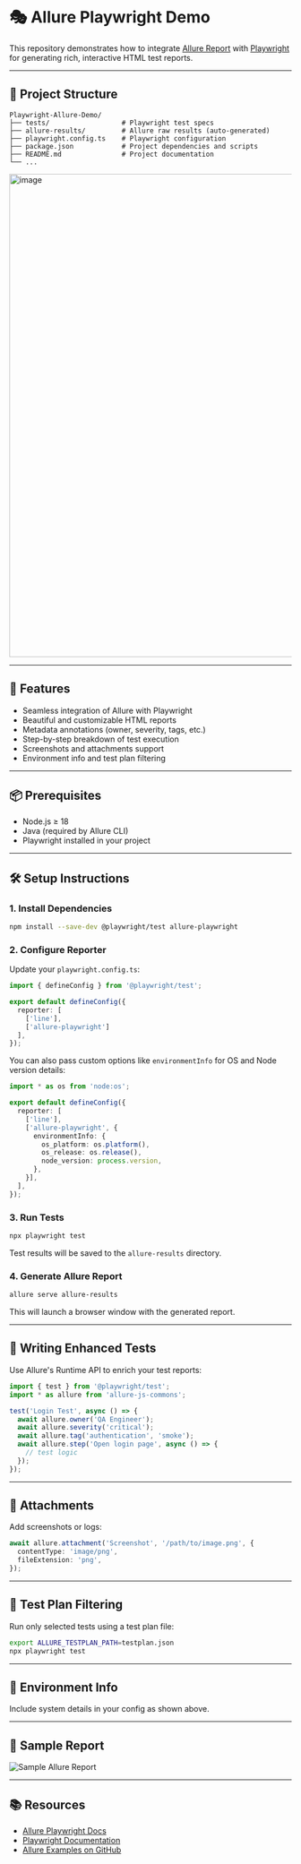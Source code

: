 # 🎭 Allure Playwright Demo

This repository demonstrates how to integrate [Allure Report](https://allurereport.org/docs/playwright/) with [Playwright](https://playwright.dev/) for generating rich, interactive HTML test reports.

---

## 📁 Project Structure

```
Playwright-Allure-Demo/
├── tests/                  # Playwright test specs
├── allure-results/         # Allure raw results (auto-generated)
├── playwright.config.ts    # Playwright configuration
├── package.json            # Project dependencies and scripts
├── README.md               # Project documentation
└── ...
```
<img width="1265" height="863" alt="image" src="https://github.com/user-attachments/assets/0cb141dc-7b26-4e7f-9249-20e0b57c4d5a" />

---

## 🚀 Features

- Seamless integration of Allure with Playwright
- Beautiful and customizable HTML reports
- Metadata annotations (owner, severity, tags, etc.)
- Step-by-step breakdown of test execution
- Screenshots and attachments support
- Environment info and test plan filtering

---

## 📦 Prerequisites

- Node.js ≥ 18
- Java (required by Allure CLI)
- Playwright installed in your project

---

## 🛠️ Setup Instructions

### 1. Install Dependencies

```bash
npm install --save-dev @playwright/test allure-playwright
```

### 2. Configure Reporter

Update your `playwright.config.ts`:

```typescript
import { defineConfig } from '@playwright/test';

export default defineConfig({
  reporter: [
    ['line'],
    ['allure-playwright']
  ],
});
```

You can also pass custom options like `environmentInfo` for OS and Node version details:

```typescript
import * as os from 'node:os';

export default defineConfig({
  reporter: [
    ['line'],
    ['allure-playwright', {
      environmentInfo: {
        os_platform: os.platform(),
        os_release: os.release(),
        node_version: process.version,
      },
    }],
  ],
});
```

### 3. Run Tests

```bash
npx playwright test
```

Test results will be saved to the `allure-results` directory.

### 4. Generate Allure Report

```bash
allure serve allure-results
```

This will launch a browser window with the generated report.

---

## 🧪 Writing Enhanced Tests

Use Allure's Runtime API to enrich your test reports:

```typescript
import { test } from '@playwright/test';
import * as allure from 'allure-js-commons';

test('Login Test', async () => {
  await allure.owner('QA Engineer');
  await allure.severity('critical');
  await allure.tag('authentication', 'smoke');
  await allure.step('Open login page', async () => {
    // test logic
  });
});
```

---

## 📎 Attachments

Add screenshots or logs:

```typescript
await allure.attachment('Screenshot', '/path/to/image.png', {
  contentType: 'image/png',
  fileExtension: 'png',
});
```

---

## 📂 Test Plan Filtering

Run only selected tests using a test plan file:

```bash
export ALLURE_TESTPLAN_PATH=testplan.json
npx playwright test
```

---

## 🧭 Environment Info

Include system details in your config as shown above.

---

## 📸 Sample Report

<!-- Replace with actual screenshot if available -->
![Sample Allure Report](./assets/sample-report.png)

---

## 📚 Resources

- [Allure Playwright Docs](https://allurereport.org/docs/playwright/)
- [Playwright Documentation](https://playwright.dev/docs/intro)
- [Allure Examples on GitHub](https://github.com/allure-framework/allure-examples)
